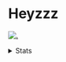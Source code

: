 # Heyzzz  

[![.](https://skillicons.dev/icons?i=js,java)](https://skillicons.dev)  

<details>
<summary>Stats</summary
<!--START_SECTION:waka-->

```txt
JavaScript   8 hrs 39 mins   █████████████▒░░░░░░░░░░░   53.39 %
TypeScript   4 hrs 34 mins   ███████░░░░░░░░░░░░░░░░░░   28.23 %
Other        1 hr 42 mins    ██▓░░░░░░░░░░░░░░░░░░░░░░   10.52 %
HTML         34 mins         █░░░░░░░░░░░░░░░░░░░░░░░░   03.56 %
SSH Config   20 mins         ▓░░░░░░░░░░░░░░░░░░░░░░░░   02.07 %
```

<!--END_SECTION:waka-->
</details>
